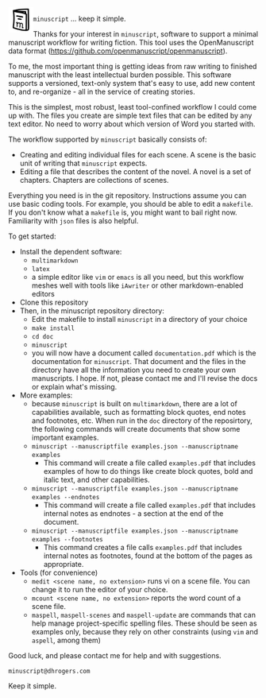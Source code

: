<img src="doc/img/minuscript.png" width="50" align="left">

`minuscript` ... keep it simple.

Thanks for your interest in `minuscript`, software to support a minimal
manuscript workflow for writing fiction. This tool uses the OpenManuscript data
format (https://github.com/openmanuscript/openmanuscript).

To me, the most important thing is getting ideas from raw writing to finished manuscript with the least intellectual burden possible. This software supports a versioned, text-only system that's easy to use, add new content to, and re-organize - all in the service of creating stories. 

This is the simplest, most robust, least tool-confined workflow I could come up with. The files you create are simple text files that can be edited by any text editor. No need to worry about which version of Word you started with.

The workflow supported by `minuscript` basically consists of:

- Creating and editing individual files for each scene. A scene is the basic unit of writing that `minuscript` expects.
- Editing a file that describes the content of the novel. A novel is a set of chapters. Chapters are collections of scenes. 

Everything you need is in the git repository. Instructions assume you can use 
basic coding tools. For example, you should be able to edit a 
`makefile`. If you don't know what a `makefile` is, you might want to bail right now. Familiarity with `json` files is also helpful.

To get started:

- Install the dependent software:
    - `multimarkdown`
    - `latex`
    - a simple editor like `vim` or `emacs` is all you need, but this workflow
      meshes well with tools like `iAwriter` or other markdown-enabled editors
- Clone this repository
- Then, in the minuscript repository directory:
    - Edit the makefile to install `minuscript` in a directory of your choice
    - `make install`
    - `cd doc `
    - `minuscript`
    - you will now have a document called `documentation.pdf` which is the 
      documentation for `minuscript`. That document and the files in the 
      directory have all the information you need to create your own 
      manuscripts. I hope. If not, please contact me and I'll revise the docs 
      or explain what's missing.
- More examples:
    - because `minuscript` is built on `multimarkdown`, there are a lot of
      capabilities available, such as formatting block quotes, end notes 
      and footnotes, etc. When run in the `doc` directory of the reposirtory, the following commands will create documents that show some important examples. 
    - `minuscript --manuscriptfile examples.json --manuscriptname examples` 
        - This command will create a file called `examples.pdf` that includes 
          examples of how to do things like create block quotes, bold and 
          italic text, and other capabilities.
    - `minuscript --manuscriptfile examples.json --manuscriptname examples --endnotes` 
        - This command will create a file called `examples.pdf` that includes 
          internal notes as endnotes - a section at the end of the document.
    - `minuscript --manuscriptfile examples.json --manuscriptname examples --footnotes` 
        - This command creates a file calls `examples.pdf` that includes 
          internal notes as footnotes, found at the bottom of the pages as 
          appropriate.
- Tools (for convenience)
    - `medit <scene name, no extension>` runs vi on a scene file. You can change it to run the editor of your choice.
    - `mcount <scene name, no extension>` reports the word count of a scene file.
    - `maspell`, `maspell-scenes` and `maspell-update` are commands that can
      help manage project-specific spelling files. These should be seen as
      examples only, because they rely on other constraints (using `vim` and
      `aspell`, among them)

Good luck, and please contact me for help and with suggestions.

    minuscript@dhrogers.com

Keep it simple.
